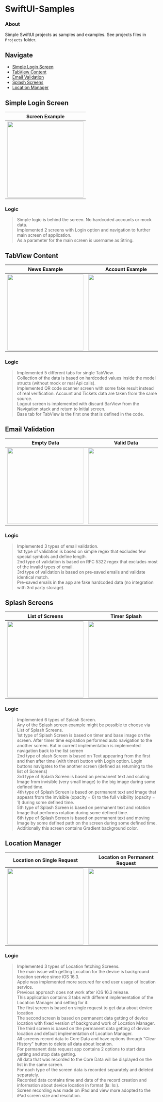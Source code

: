 
# SwiftUI-Samples

### About

Simple SwiftUI projects as samples and examples. See projects files in `Projects` folder.

## Navigate

- [Simple Login Screen](#simple-login-screen)
- [TabView Content](#tabview-content)
- [Email Validation](#email-validation)
- [Splash Screens](#splash-screens)
- [Location Manager](#location-manager)

## Simple Login Screen

|Screen Example|
|:-:|
|<img src="Previews/SimpleLoginScreen.png" width="250">|

### Logic

> Simple logic is behind the screen. No hardcoded accounts or mock data.<br/>
> Implemented 2 screens with Login option and navigation to further main screen of application.<br/>
> As a parameter for the main screen is username as String.

## TabView Content
|News Example|Account Example|Tickets Example|
|:-:|:-:|:-:|
|<img src="Previews/TabView-Content.png" width="250">|<img src="Previews/TabView-Content-Account.png" width="250">|<img src="Previews/TabView-Content-Tickets.png" width="250">|

### Logic 

> Implemented 5 different tabs for single TabView.<br/>
> Collection of the data is based on hardcoded values inside the model structs (without mock or real Api calls).<br/>
> Implemented QR code scanner screen with some fake result instead of real verification. Account and Tickets data are taken from the same source.<br/>
> Logout screen is implemented with discard BarView from the Navigation stack and return to Initial screen.<br/>
> Base tab for TabView is the first one that is defined in the code.

## Email Validation
|Empty Data|Valid Data|Invalid Data|
|:-:|:-:|:-:|
|<img src="Previews/Email-Validation-Empty.png" width="250">|<img src="Previews/Email-Validation-Valid.png" width="250">|<img src="Previews/Email-Validation-Invalid.png" width="250">|

### Logic 

> Implemented 3 types of email validation. <br/>
> 1st type of validation is based on simple regex that excludes few special symbols and define length. <br/>
> 2nd type of validation is based on RFC 5322 regex that excludes most of the invalid types of email. <br/>
> 3rd type of validation is based on pre-saved emails and validate identical match. <br/>
> Pre-saved emails in the app are fake hardcoded data (no integration with 3rd party storage). <br/>

## Splash Screens
|List of Screens|Timer Splash|Opacity Splash|Rotation Splash|
|:-:|:-:|:-:|:-:|
|<img src="Previews/InitScreen-ListOfSplash.png" width="250">|<img src="Previews/InitScreen-TimerSplash.png" width="250">|<img src="Previews/InitScreen-OpacitySplash.png" width="250">|<img src="Previews/InitScreen-RotationSplash.png" width="250">|

### Logic 

> Implemented 6 types of Splash Screen. <br/>
> Any of the Splash screen example might be possible to choose via List of Splash Screens. <br/>
> 1st type of Splash Screen is based on timer and base image on the screen. After timer time expiration performed auto navigation to the another screen. But in current implementation is implemented navigation back to the list screen <br/>
> 2nd type of plash Screen is based on Text appearing from the first and then after time (with timer) button with Login option. Login buttons navigates to the another screen (defined as returning to the list of Screens) <br/>
> 3rd type of Splash Screen is based on permanent text and scaling Image from invisible (very small image) to the big image during some defined time. <br/>
> 4th type of Splash Screen is based on permanent text and Image that appears from the invisible (opacity = 0) to the full visibility (opacity = 1) during some defined time. <br/>
> 5th type of Splash Screen is based on permanent text and rotation Image that performs rotation during some defined time. <br/>
> 6th type of Splash Screen is based on permanent text and moving Image by some defined path on the screen during some defined time. Additionally this screen contains Gradient background color. <br/>

## Location Manager
|Location on Single Request|Location on Permanent Request|
|:-:|:-:|
|<img src="Previews/Location-Manager-Single.png" width="250">|<img src="Previews/Location-Manager-Fixed.png" width="250">|

### Logic 

> Implemented 3 types of Location fetching Screens. <br/>
> The main issue with getting Location for the device is background location service since iOS 16.3. <br/>
> Apple was implemented more secured for end user usage of location service. <br/>
> Previous approach does not work after iOS 16.3 release. <br/>
> This application contains 3 tabs with different implementation of the Location Manager and setting for it. <br/>
> The first screen is based on single request to get data about device location <br/>
> The second screen is based on permanent data getting of device location with fixed version of background work of Location Manager. <br/>
> The third screen is based on the permanent data getting of device location and default implementation of Location Manager. <br/>
> All screens record data to Core Data and have options through "Clear History" button to delete all data about location. <br/>
> For permanent data request app contains 2 options to start data getting and stop data getting. <br/>
> All data that was recorded to the Core Data will be displayed on the list in the same screen. <br/>
> For each type of the screen data is recorded separately and deleted separately. <br/>
> Recorded data contains time and date of the record creation and information about device location in format (la: lo:). <br/>
> Screen recording was made on iPad and view more adopted to the iPad screen size and resolution. <br/>